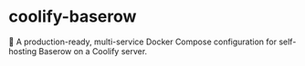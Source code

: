 # coolify-baserow
🚀 A production-ready, multi-service Docker Compose configuration for self-hosting Baserow on a Coolify server.
